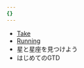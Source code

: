```yaml
---
{}
---
```

  

- [Take](https://www.notion.soNotes!)
- [Running](https://www.notion.soLean)
- 星と星座を見つけよう
- はじめてのGTD